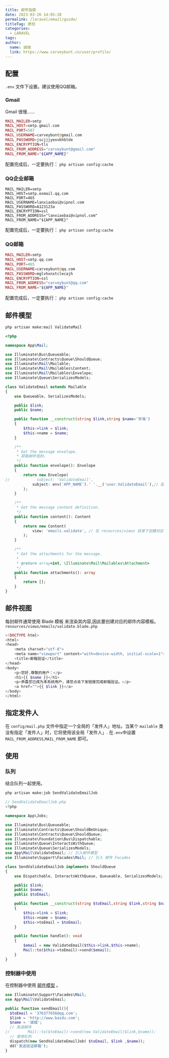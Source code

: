 ```yaml
---
title: 邮件指南
date: 2023-03-26 14:05:38
permalink: /laravel/email/guide/
titleTag: 原创
categories: 
  - LARAVEL
tags: 
author: 
  name: 诚城
  link: https://www.carveybunt.cn/user/profile/
---
```


## 配置

`.env` 文件下设置。建议使用QQ邮箱。

### Gmail

Gmail 很慢……

```php
MAIL_MAILER=smtp
MAIL_HOST=smtp.gmail.com
MAIL_PORT=587
MAIL_USERNAME=carveybunt@gmail.com
MAIL_PASSWORD=jscjjjyeovbhbtde
MAIL_ENCRYPTION=tls
MAIL_FROM_ADDRESS="carveybunt@gmail.com"
MAIL_FROM_NAME="${APP_NAME}"
```

配置完成后，一定要执行： `php artisan config:cache`

### QQ企业邮箱

```env
MAIL_MAILER=smtp
MAIL_HOST=smtp.exmail.qq.com
MAIL_PORT=465
MAIL_USERNAME=lanxiaobai@vipnol.com
MAIL_PASSWORD=A123123a
MAIL_ENCRYPTION=ssl
MAIL_FROM_ADDRESS="lanxiaobai@vipnol.com"
MAIL_FROM_NAME="${APP_NAME}"

```

配置完成后，一定要执行： `php artisan config:cache`

### QQ邮箱

```php
MAIL_MAILER=smtp
MAIL_HOST=smtp.qq.com
MAIL_PORT=465
MAIL_USERNAME=carveybunt@qq.com
MAIL_PASSWORD=mglvhxnxtclecajh
MAIL_ENCRYPTION=ssl
MAIL_FROM_ADDRESS="carveybunt@qq.com"
MAIL_FROM_NAME="${APP_NAME}"
```

配置完成后，一定要执行： `php artisan config:cache`

## 邮件模型

```sh
php artisan make:mail ValidateMail
```

```php
<?php

namespace App\Mail;

use Illuminate\Bus\Queueable;
use Illuminate\Contracts\Queue\ShouldQueue;
use Illuminate\Mail\Mailable;
use Illuminate\Mail\Mailables\Content;
use Illuminate\Mail\Mailables\Envelope;
use Illuminate\Queue\SerializesModels;

class ValidateEmail extends Mailable
{
    use Queueable, SerializesModels;

    public $link;
    public $name;

    public function __construct(string $link,string $name='学海')
    {
        $this->link = $link;
        $this->name = $name;
    }

    /**
     * Get the message envelope.
     * 获取邮件信封。
     */
    public function envelope(): Envelope
    {
        return new Envelope(
//            subject: 'ValidateEmail',
            subject: env('APP_NAME').' '.__('user.ValidateEmail'),// 国际化
        );
    }

    /**
     * Get the message content definition.
     */
    public function content(): Content
    {
        return new Content(
            view: 'emails.validate', // 在 resources/views 目录下创建对应的文件
        );
    }

    /**
     * Get the attachments for the message.
     *
     * @return array<int, \Illuminate\Mail\Mailables\Attachment>
     */
    public function attachments(): array
    {
        return [];
    }
}
```

## 邮件视图

每封邮件通常使用 Blade 模板 来渲染其内容,因此要创建对应的邮件内容模板。
`resources/views/emails/validate.blade.php`

```php
<!DOCTYPE html>
<html>
<head>
    <meta charset="utf-8">
    <meta name="viewport" content="with=device-width, initial-scale=1">
    <title>邮箱验证</title>
</head>
<body>
    <p>您好,尊敬的用户：</p>
    <h1>{{ $name }}</h1>
    <p>恭喜您已成为本系统用户，请您点击下发链接完成邮箱验证。</p>
    <a href="">{{ $link }}</a>
</body>
</html>
```

## 指定发件人

在 `config/mail.php` 文件中指定一个全局的「发件人」地址。当某个 `mailable` 类没有指定「发件人」时，它将使用该全局「发件人」.
在`.env`中设置 `MAIL_FROM_ADDRESS`,`MAIL_FROM_NAME` 即可。

## 使用

### 队列

结合队列一起使用。

```sh
php artisan make:job SendValidateEmailJob
```

```php
// SendValidateEmailJob.php
<?php

namespace App\Jobs;

use Illuminate\Bus\Queueable;
use Illuminate\Contracts\Queue\ShouldBeUnique;
use Illuminate\Contracts\Queue\ShouldQueue;
use Illuminate\Foundation\Bus\Dispatchable;
use Illuminate\Queue\InteractsWithQueue;
use Illuminate\Queue\SerializesModels;
use App\Mail\ValidateEmail; // 引入邮件模型
use Illuminate\Support\Facades\Mail; // 引入 邮件 Facades

class SendValidateEmailJob implements ShouldQueue
{
    use Dispatchable, InteractsWithQueue, Queueable, SerializesModels;

    public $link;
    public $name;
    public $toEmail;

    public function __construct(string $toEmail,string $link,string $name='学海')
    {
        $this->link = $link;
        $this->name = $name;
        $this->toEmail = $toEmail;
    }

    public function handle(): void
    {
        $email = new ValidateEmail($this->link,$this->name);
        Mail::to($this->toEmail)->send($email);
    }
}

```

### 控制器中使用

在控制器中使用 [邮件模型](#邮件模型) 。

```php
use Illuminate\Support\Facades\Mail;
use App\Mail\ValidateEmail;

public function sendEmail(){
  $toEmail = '376377656@qq.com';
  $link = 'http://www.baidu.com';
  $name = '诚城';
  // 发送邮件
//        Mail::to($toEmail)->send(new ValidateEmail($link,$name));
  // 使用队列
  dispatch(new SendValidateEmailJob( $toEmail, $link ,$name));
  dd('发送验证邮箱');
}
```
